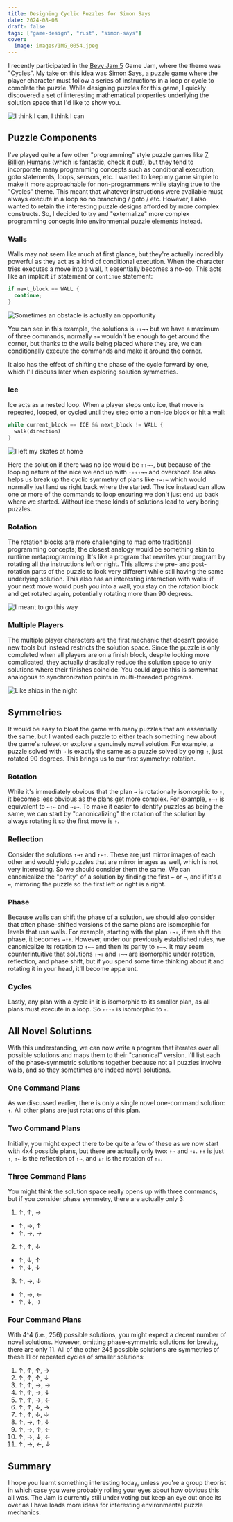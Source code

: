 ```yaml
---
title: Designing Cyclic Puzzles for Simon Says
date: 2024-08-08
draft: false
tags: ["game-design", "rust", "simon-says"]
cover:
  image: images/IMG_0054.jpeg
---
```


I recently participated in the [Bevy Jam 5](https://itch.io/jam/bevy-jam-5) Game Jam, where the theme was "Cycles". My take on this idea was [Simon Says](https://itch.io/jam/bevy-jam-5/rate/2853129), a puzzle game where the player character must follow a series of instructions in a loop or cycle to complete the puzzle. While designing puzzles for this game, I quickly discovered a set of interesting mathematical properties underlying the solution space that I'd like to show you.

![I think I can, I think I can](images/Aug-08-2024%2009-48-28.gif)

## Puzzle Components

I've played quite a few other "programming" style puzzle games like [7 Billion Humans](https://www.youtube.com/watch?v=Wo8gePOdv-k) (which is fantastic, check it out!), but they tend to incorporate many programming concepts such as conditional execution, goto statements, loops, sensors, etc. I wanted to keep my game simple to make it more approachable for non-programmers while staying true to the "Cycles" theme. This meant that whatever instructions were available must always execute in a loop so no branching / goto / etc. However, I also wanted to retain the interesting puzzle designs afforded by more complex constructs. So, I decided to try and "externalize" more complex programming concepts into environmental puzzle elements instead.

### Walls

Walls may not seem like much at first glance, but they're actually incredibly powerful as they act as a kind of conditional execution. When the character tries executes a move into a wall, it essentially becomes a no-op. This acts like an implicit `if` statement or `continue` statement:

```rs
if next_block == WALL {
  continue;
}
```

![Sometimes an obstacle is actually an opportunity](images/Aug-08-2024%2009-49-27.gif)

You can see in this example, the solutions is `↑↑→→` but we have a maximum of three commands, normally `↑→` wouldn't be enough to get around the corner, but thanks to the walls being placed where they are, we can conditionally execute the commands and make it around the corner. 

It also has the effect of shifting the phase of the cycle forward by one, which I'll discuss later when exploring solution symmetries.

### Ice

Ice acts as a nested loop. When a player steps onto ice, that move is repeated, looped, or cycled until they step onto a non-ice block or hit a wall:

```rs
while current_block == ICE && next_block != WALL {
  walk(direction)
}
```

![I left my skates at home](images/Aug-08-2024%2009-51-08.gif)

Here the solution if there was no ice would be `↑↑→→`, but because of the looping nature of the nice we end up with `↑↑↑↑→→` and overshoot. Ice also helps us break up the cyclic symmetry of plans like `↑→↓←` which would normally just land us right back where the started. The ice instead can allow one or more of the commands to loop ensuring we don't just end up back where we started. Without ice these kinds of solutions lead to very boring puzzles.

### Rotation

The rotation blocks are more challenging to map onto traditional programming concepts; the closest analogy would be something akin to runtime metaprogramming. It's like a program that rewrites your program by rotating all the instructions left or right. This allows the pre- and post-rotation parts of the puzzle to look very different while still having the same underlying solution. This also has an interesting interaction with walls: if your next move would push you into a wall, you stay on the rotation block and get rotated again, potentially rotating more than 90 degrees.

![I meant to go this way](images/Aug-08-2024%2009-52-15.gif)

### Multiple Players

The multiple player characters are the first mechanic that doesn't provide new tools but instead restricts the solution space. Since the puzzle is only completed when all players are on a finish block, despite looking more complicated, they actually drastically reduce the solution space to only solutions where their finishes coincide. You could argue this is somewhat analogous to synchronization points in multi-threaded programs.

![Like ships in the night](images/Aug-08-2024%2009-54-06.gif)

## Symmetries

It would be easy to bloat the game with many puzzles that are essentially the same, but I wanted each puzzle to either teach something new about the game's ruleset or explore a genuinely novel solution. For example, a puzzle solved with `→` is exactly the same as a puzzle solved by going `↑`, just rotated 90 degrees. This brings us to our first symmetry: rotation.

### Rotation

While it's immediately obvious that the plan `→` is rotationally isomorphic to `↑`, it becomes less obvious as the plans get more complex. For example, `↑→↑` is equivalent to `←↑←` and `→↓→`. To make it easier to identify puzzles as being the same, we can start by "canonicalizing" the rotation of the solution by always rotating it so the first move is `↑`.

### Reflection

Consider the solutions `↑→↑` and `↑←↑`. These are just mirror images of each other and would yield puzzles that are mirror images as well, which is not very interesting. So we should consider them the same. We can canonicalize the "parity" of a solution by finding the first `←` or `→`, and if it's a `←`, mirroring the puzzle so the first left or right is a right.

### Phase

Because walls can shift the phase of a solution, we should also consider that often phase-shifted versions of the same plans are isomorphic for levels that use walls. For example, starting with the plan `↑→↑`, if we shift the phase, it becomes `→↑↑`. However, under our previously established rules, we canonicalize its rotation to `↑←←` and then its parity to `↑→→`. It may seem counterintuitive that solutions `↑→↑` and `↑→→` are isomorphic under rotation, reflection, and phase shift, but if you spend some time thinking about it and rotating it in your head, it'll become apparent.

### Cycles

Lastly, any plan with a cycle in it is isomorphic to its smaller plan, as all plans must execute in a loop. So `↑↑↑↑` is isomorphic to `↑`.

## All Novel Solutions

With this understanding, we can now write a program that iterates over all possible solutions and maps them to their "canonical" version. I'll list each of the phase-symmetric solutions together because not all puzzles involve walls, and so they sometimes are indeed novel solutions.

### One Command Plans

As we discussed earlier, there is only a single novel one-command solution: `↑`. All other plans are just rotations of this plan.

### Two Command Plans

Initially, you might expect there to be quite a few of these as we now start with 4x4 possible plans, but there are actually only two: `↑→` and `↑↓`. `↑↑` is just `↑`, `↑←` is the reflection of `↑→`, and `↓↑` is the rotation of `↑↓`.

### Three Command Plans

You might think the solution space really opens up with three commands, but if you consider phase symmetry, there are actually only 3:

1. ↑, ↑, →
  * ↑, →, ↑
  * ↑, →, →
2. ↑, ↑, ↓
  * ↑, ↓, ↑
  * ↑, ↓, ↓
3. ↑, →, ↓
  * ↑, →, ←
  * ↑, ↓, →

### Four Command Plans

With 4^4 (i.e., 256) possible solutions, you might expect a decent number of novel solutions. However, omitting phase-symmetric solutions for brevity, there are only 11. All of the other 245 possible solutions are symmetries of these 11 or repeated cycles of smaller solutions:

1. ↑, ↑, ↑, →
2. ↑, ↑, ↑, ↓
3. ↑, ↑, →, →
4. ↑, ↑, →, ↓
5. ↑, ↑, →, ←
6. ↑, ↑, ↓, →
7. ↑, ↑, ↓, ↓
8. ↑, →, ↑, ↓
9. ↑, →, ↑, ←
10. ↑, →, ↓, ←
11. ↑, →, ←, ↓

## Summary

I hope you learnt something interesting today, unless you're a group theorist in which case you were probably rolling your eyes about how obvious this all was. The Jam is currently still under voting but keep an eye out once its over as I have loads more ideas for interesting environmental puzzle mechanics.